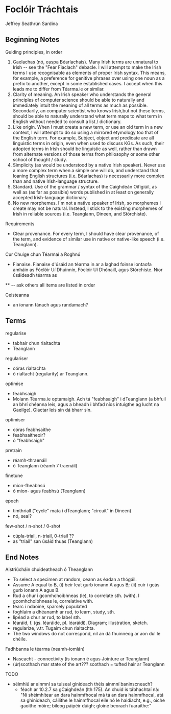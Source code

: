 # Foclóir Tráchtais
Jeffrey Seathrún Sardina

## Beginning Notes
Guiding principles, in order
1. Gaelachas (nó, easpa Béarlachais). Many Irish terms are unnatural to Irish -- see the "Fear Fiaclach" debacle. I will attempt to make the Irish terms I use recognisable as elements of proper Irish syntax. This means, for example, a preference for genitive phrases over using one noun as a prefix to another, except in some established cases. I accept when this leads me to differ from Téarma.ie or similar.
2. Clarity of meaning. An Irish speaker who understands the general principles of computer science should be able to naturally and immediately intuit the meaning of all terms as much as possible. Secondarily, an computer scientist who knows Irish,but not these terms, should be able to naturally understand what term maps to what term in English without needed to consult a list / dictionary. 
3. Like origin. When I must create a new term, or use an old term in a new context, I will attempt to do so using a mirrored etymology too that of the English term. For example, Subject, object and predicate are all linguistic terms in origin, even when used to discuss KGs. As such, their adopted terms in Irish should be linguistic as well, rather than drawn from alternate versions of those terms from philosophy or some other school of thought / study.
4. Simplicity (as would be understood by a native Irish speaker). Never use a more complex term when a simple one will do, and understand that loaning English structures (i.e. Béarlachas) is necessarily more complex than and native Irish-language structure.
5. Standard. Use of the grammar / syntax of the Caighdeán Oifigiúil, as well as (as far as possible) words published in at least on generally accepted Irish-language dictionary.
6. No new morphemes. I'm not a native speaker of Irish, so morphemes I create may not be natural. Instead, I stick to the existing morphemes of Irish in reliable sources (i.e. Teanglann, Dineen, and Stórchiste).

Requirements
- Clear provenance. For every term, I should have clear provenance, of the term, and evidence of similar use in native or native-like speech (i.e. Teanglann).

Cur Chuige chun Téarmaí a Roghnú
- Fianaise. Fianaise d'úsáid an téarma in ar a laghad foinse iontaofa amháin as Fóclóir Uí Dhuinnín, Fóclóir Uí Dhónaill, agus Stórchiste. Níor úsáideadh téarma as 

** -- ask others
all items are listed in order

Ceisteanna
- an ionann fánach agus randamach?

## Terms
<!-- Machine Learning
- foghlaim na meaisíní
- meaisínfhoghlaim -->

<!-- Transfer Learning
- tras-fhoghlaim
- no official term. as "tras" is an established (Productive) prefix in Irish, it is used with the word for learning (foghlaim). The dash is maintained for clarity. -->

<!-- Knowledge Graph, KG
- Graf Eolais, GE
- no official translation. Term is constructed from graf (graph) and eolas (knowledge). -->

<!-- database
- bunachar sonraí
- established term in wide use. The full term only appears on Téarma / Foclóir, but I see no reason to object to its construction in this manner. Bunachar (base) has been used for information / data / etc for a while, so I amhappy to accept it in particular as well. -->

<!-- subject
- Ainmní
- This is the grammatical term. As triples are made as analogies to sentences, I believe using the grammatical term is appropriate in Irish as it is in English. -->

<!-- object
- Cuspóir
- This is the grammatical term. As triples are made as analogies to sentences, I believe using the grammatical term is appropriate in Irish as it is in English. -->

<!-- predicate
-  Faisnéis
- This is the grammatical term. As triples are made as analogies to sentences, I believe using the grammatical term is appropriate in Irish as it is in English. -->

<!-- triple
- Abairt thriarach
- Triarach is listed as a noun on Téarma, as well as an adj. This is attested in Dineen as "of or belonging to three persons or things" as an adj. Teanglann lists it as an adjective only. I therefore reject it as a substantive term. Instead, using again the triple = sentence analogy, I translate this as a "statement of three parts", or "abairt thriarach". I believe that that may be acceptable to simplify to "abairt" where context is clear. -->

<!-- directed
- dírithe
- Teanglann -->

<!-- labelled
- le lipéad
- src: TODO -->

<!-- relation, edge **
- ceangal.
- Ceangal seems to be more used as a tie, whereas ceangaltas is specifically noted in Ó Dónaill and Dineen as a connection. However, Ceangal is also noted in the English-Irish Dictionary as a connection between things (https://www.teanglann.ie/ga/eid/connection). Finally, ceangal is specifically noted as being (a tie / bond, if not always a "connection") between two things in general. As such, it is likely safe to use, but should be asked about further. 
- This us used in both contexts (of items that were already synonymous in English). I think the single term sufices, as I do not draw a distinction based on it -->

<!-- node
- Nód
- on Teanglann for mathematical use. -->

<!-- data
- sonraí (plural)
- on Teanglann and in wide use. -->

<!-- network
- líonra (o Teanglann / Dineen and in common use in that regard) -->

<!-- hyperparameter
- hipear-pharaiméadar
- not in any database. However, Ó Dónaill as "paraiméadar" (parameter) and "hipear-", which immediately imply a term. The dash is maintained for clarity. -->

<!-- hyperparameter search
- cuardach hipear-pharaiméadar
- toisc go bhfuil níos mó ná hipear-pharaiméadar amháin á chuardach -->

<!-- model (ML)
- samhail
- Téarma lists variousn versions usingg the root samhail, includiding "samhail" and "samhaltán". Foclóir also notes "múnla". However, Teanglann has "múnla" as a mold (for metalwork) as so I reject that. Further, Teanglann has "samhaltán" as an emblem or symbol, and "samhail" as "Likeness, semblance, similitude.". Dineen has "samhlachas" as a sample or pattern type (which may be useful as a term in the thesis). Dineen has "samhail" as a reproduction or copy and does not have "samhaltán" -- as such, I accept "samhail". -->

<!-- embedding (process)
- leabú
- Ó Dónall has leabaigh (for physicaly embedding). However, as this is also the origin of "embed" in Eng, and as it si direcrtly analagous to embedding an idea in a (non-physical) vector space, I accept it. -->

<!-- embedding (the vector)
- leabú
- verbal noun go brrrr. -->

<!-- vector
- veicteoir
- Teanglann, leis an mbrí ceannan céanna -->

<!-- latent
- folaigh
- from ns folach, on Teanglann with this meaning -->

<!-- feature
- airí
- idir tréith, gná, agus airí (ar Teanglann). Is ionann tréíth agus tréith duine, nach ionann agus "feature" staitisiticiúil. Tá "gné" rud beag níos cosúla le "sórt" nó "saghas", rud a fháganns "airí" mar rogha. -->

<!-- ontology
- ointeolaíocht 
- Teanglann -->

<!-- Knowledge Graph Embedding (KGE) (process)
- Leabú Graif Eolais (LGE)
- úsáidtear an ginideach uatha toisc leabú a bheith déanta ar ghraf amháin chuile uair -->

<!-- Knowledge Graph Embeddings (KGEs) (vectors)
- Leabuithe (Graif Eolais) (LGE-anna)
- úsáidtear an ginideach uatha toisc na leabuithe a bheith ann do ghraf amháin -->

<!-- Knowledge Graph Embedding Model (KGEM)
- Samhail Leabaithe Graif Eolais (SLGE)
- an bhfuil an sraith focail ginideacha sin i gceart? TODO -->

<!-- dimension
- toise (Ó Dónall). This  is one of several terms that could be "dimension" in the sense here, but is the most commonly used one (see Foclóir, Téarma) and one to which I can raise no objection. -->

<!-- dimensionality
- none (use a phrase with toise)
- Téarma has "toiseacht"; my intuition had been "toisíocht". Neither is attested in Teanglann or Foclóir. I opt instead to not use this term. In all cases (i.e. high dimensionality) it can be expressed using toise (or its genitive). -->

<!-- counterexample
- frith-shampla
- ó frith (counter) agus sample (example) -->

<!-- negative (adj; of number)
- diúltach
- Teanglann -->

<!-- positive (adj; of number)
- deimhneach
- Teanglann (agus ar Foclóir chomh maith) -->

<!-- sample (noun)
- sample
- Teanglann, Stórchiste -->

<!-- sample (verb)
- sampláil, sampla a thógáil
- Teanglann -->

<!-- sampler
- samplóir 
- Teanglann -->

<!-- negative sampler
- frith-shamplóir
- as frith- agus samplóir (ar Teanglann) -->

<!-- negative sample (noun; as in negative sampling)
- frith-shampla
- as frith- agus sampla (ar Teanglann) -->

<!-- random
- randamach
- Stórchiste -->

<!-- Random sample
- sampla fánach
- díreach ar Teanglann (nach ionann agus sampla randamach ar Foclóir / ar Téarma) -->

<!-- positive (noun; not a negative sample)
- fíor-abairt (thriarach) -->

<!-- score
- scór
- Teanglann (i gcomhthéacs cluichí) -->

<!-- plausibility
- inchreidteacht
- Teanglann -->

<!-- plausibility score (nach ionann agus probability)
- scór inchreidteachta
- ó scór agus inchreidteacht -->

<!-- probability
- dóchúlacht
- Teanglann -->

<!-- set
- tacar
- Teanglann -->

<!-- train (on the training set)
- traenáil
- Teanglann -->

<!-- test (i.e. with the test set)
- teisteáil
- Teanglann -->

<!-- validate (i.e. with the validation set)
- deimhnigh
- Teanglann -->

<!-- training (noun; the process)
- traenáil
- vn of traenáil -->

<!-- testing (noun; the process)
- teisteáil
- vn of traenáil -->

<!-- validation (noun; the process)
- deimhniú
- vn of deimhnigh -->

<!-- evaluate (either testing or validation)
- measúnaigh
- Teanglann -->

<!-- evaluation (either testing or validation)
- measúnú
- Teanglann -->

<!-- training set
- tacar traenála
- ó "tacar" agus "traenáil" -->

<!-- testing set
- tacar teisteála
- ó "tacar" agus "teisteáil" -->

<!-- validation set
- tacar deimhnithe
- ó "tacar" agus "deimhnigh" -->

<!-- literature (i.e. "the KGEM literature")
- litríocht
- Teanglann (Ó Dónaill, Foclóir G-G) -->

<!-- neural (adj)
- néarach
- Teanglann -->

<!-- neural network (NN)
- líonra néarach
- ó líonra agus néarach -->

<!-- function
- feidhm
- Teanglann -->

<!-- sigmoid (adj)
- siogmóideach
- ó siogma (sigma) agus -óideach (-oid) ar Teanglann -->

<!-- layer (in NN)
- ciseal
- téarma eolaíochta ar Teanglann (agus in Dineen)  -->

<!-- dense layer
- ciseal lán-cheangailte
- ó ciseal (layer), lá- (fully), agus ceangailte (connected) -->

<!-- dropout layer
- ciseal nialas
- ó ciseal (layer) agus nialas (zeroes; g.p.) -->

<!-- architecture
- dearadh (m.sh. dearadh néarach)
- roghnaíodh é seo seachas "ailtireacht" toisc léireachta -->

<!-- assumption
- foshuíomh
- Teanglann (feallsúnacht). Ach chuile sheans gur leor "cuirtear i gcás / beirtear leis" seachas é seo. -->

<!-- structure
- struchtúr
- Teanglann -->

<!-- alignment
- ailíniú
- Teanglann -->

<!-- structural alignment
- ailíniú struchtúr -->

<!-- coefficient
- comhéifeacht
- Teanglann -->

<!-- correlation
- comhchoibhneas
- Teanglann -->

<!-- loss (the value)
- pionós ?
- Teanglann -->

<!-- loss functions
- feidhm phionóis
- tá "caillfheidhm" ar Téarma.ie. Ach is ionann "caill" agus rud in amú, seachas saghas "loss / penalyt" an Bhéarla. Is fearr liom chomh-chosúlacht a dhéanamh le "pionós" chun téarma nua a chruthú. Ag an am céanna, is féidir an tuiseal ginideach a úsáid seachas ainmní a chur ina rámh-fhocal. Sin le rá faidhm + pionóis -> feidhm phionóis. -->

<!-- connectivity
- cé chomh ceangailte (is atá rud, srl)
- níl focal ann i dTeanglann ná in Dineen. -->

<!-- dense
- dlúth
- Teanglann -->

<!-- sparse
- éadlús
- tearc (nó gann)
- Teanglann
    - Tá iasc tearc i mbliana, fish are scarce this year.
    - Is tearc duine a casadh orm, I met very few people. 
    - Chuir sé an síol go gann, he sowed the seed thinly.  -->

<!-- degree
- céim
- úsáidte i gcásanna áirithe (cosúil leis an gcás seo) ar Teanglann -->

<!-- frequency (of edge)
- minicíocht
- Teanglann -->

<!-- co-frequency
- cóimhinicíocht
- ó "comh-" agus "minicíocht" -->

<!-- framework
- creatlach
- Teanglann (i gcomhthéacsanna cosúla leis an gcomhthéacs seo) -->

<!-- Structural Alignment Hypothesis
- Hipitéis faoi Ailiniú Struchtúir
- Hipitéis Ailinithe Struchtúir ? TODO -->

<!-- Structural Alignment Framework
- Creatlach Ailinithe Struchtúir -->

<!-- simulation
- insamhail (ionsamhail?)
- Teanglann -->

<!-- unseen (hyperparameter, KG, etc)
- neamh-fheicthe
- ó "neamh-" (non) agus feicthe (seen) -->

<!-- input
- ionchur
- Teanglann -->

<!-- output
- aschur
- Teanglann -->

<!-- query
- ceist
- Teanglann -->

<!-- link prediction (the task)
- réamhinsint nasc (an task)
- not in any database. However, réámhinsint (prediction) and nasc (link) both exist, and direcctly imply a term. -->

<!-- link prediction query
- ceist réamhinsinte naisc
- ní bhaineann sé ach le nasc amháin; mar sin, ginideach uatha seachas iolra anseo -->

<!-- label (of node, edge)
- lipéad
- Teaglann -->

<!-- mapping (structure-to-performance mapping)
- mapa
- Teanglann. Tá an téarma seo an-ghinearálta, agus mar sin bha cheart a rá gur sórt ghearrúcháin é ar "líonra comhfhreagairte" nó mar sin -->

<!-- state of the art (noun))
- scoth na réimse
-  ó scoth agus réimse -->

<!-- correlation
- comhghaolúchán
- Stórchiste -->

<!-- distribution
- dáileadh
- Stórchiste -->

<!-- histogram
- histeagram -->

<!-- median (noun)
- airmheán
- Teanglann -->

<!-- learning rate
- ráta foghlama
- ó ráta (rate) agus foghlaim (learning) ar Teanglann -->

<!-- batch
- fo-thacar (traenála, srl)
- tá "baisc" ar Téarma.ie, ach ní leir ó Teanglann go mba cheart an focal seo a úsáid sa gcomhtéacs sin. Ach, toisc gur fo-thacar chuile "batch" den tacar traenála (srl), measaim go mbeadh fo-thacar traenála / teisteála / serl ceart go leor. Agus i bhfad níos éasca a thuiscint, is dócha. Tagann "fo-" agus "tacar" as Teanglann. -->

<!-- batch size
- méid na bhfo-thacar (traenála, srl)
- ó fo-thacar thuas -->

regularise
- tabhair chun rialtachta
- Teanglann

regulariser
- córas rialtachta
- ó rialtacht (regularity) ar Teanglann.

optimise
- feabhsaigh
- Molann Téarma.ie optamaigh. Ach tá "feabhsaigh" i dTeanglann (a bhfuil an bhrí chéanna leis, agus a bheadh i bhfad níos intuigthe ag lucht na Gaeilge). Glactar leis sin dá bharr sin.

optimiser
- córas feabhsaithe 
- feabhsaitheoir?
- ó "feabhsaigh"

pretrain
- réamh-thraenáil
- ó Teanglann (réamh 7 traenáil)

finetune
- mion-fheabhsú
- ó mion- agus feabhsú (Teanglann)

epoch
- timthriall ("cycle" mata i dTeanglann; "circuit" in Dineen)
- nó, seal?

few-shot / n-shot / 0-shot
- cúpla-triail, n-triail, 0-triail ??
- as "triail" san úsáid thuas (Teanglann)

## End Notes
Aistriúcháin chuideatheach ó Theanglann
* To select a specimen at random, ceann as éadan a thógáil. 
* Assume A equal to B, (i) beir leat gurb ionann A agus B; (ii) cuir i gcás gurb ionann A agus B. 
* Rud a chur i gcomhchoibhneas (le), to correlate sth. (with). I gcomhchoibhneas le, correlative with. 
* tearc i ndaoine, sparsely populated
* foghlaim a dhéanamh ar rud, to learn, study, sth. 
* lipéad a chur ar rud, to label sth. 
* léaráid, f. (gs. léaráide, pl. léaráidí). Diagram; illustration, sketch. 
* regularize, v.tr. Tugaim chun rialtachta.
* The two windows do not correspond, níl an dá fhuinneog ar aon dul le chéile. 

Fadhbanna le téarma (neamh-iomlán)
* Nascacht - connectivity (is ionann é agus Jointure ar Teanglann)
* (úr)scothach mar state of the art??? scothach = tufted hair ar Teanglann

TODO
* séimhiú ar ainmní sa tuiseal ginideach théis ainmní baninscneach?
    * féach ar 10.2.7 sa gCaighdeán (lth 175). An chuid is tábhachtaí ná: "Ní shéimhítear an dara hainmfhocal má tá an dara hainmfhocal, atá sa ghinideach, cáilithe le hainmfhocal eile nó le haidiacht, e.g., oíche gaoithe móire; bileog páipéir dúigh; gloine beorach fuaraithe:"